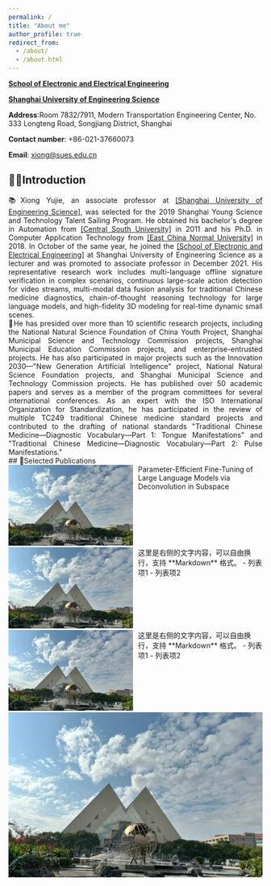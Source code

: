 ```yaml
---
permalink: /
title: "About me"
author_profile: true
redirect_from: 
  - /about/
  - /about.html
---
```


**[School of Electronic and Electrical Engineering](https://seee.sues.edu.cn/)**

**[Shanghai University of Engineering Science](https://www.sues.edu.cn/)**



**Address**:Room 7832/7911, Modern Transportation Engineering Center, No. 333 Longteng Road, Songjiang District, Shanghai

**Contact number**: +86-021-37660073

**Email**: xiong@sues.edu.cn

## 👨‍🎓Introduction

<div style="text-align: justify;">📚Xiong Yujie, an associate professor at <a href='https://www.sues.edu.cn/'>[Shanghai University of Engineering Science]</a>, was selected for the 2019 Shanghai Young Science and Technology Talent Sailing Program. He obtained his bachelor's degree in Automation from <a href='https://www.csu.edu.cn/'>[Central South University]</a> in 2011 and his Ph.D. in Computer Application Technology from <a href='https://www.ecnu.edu.cn/'>[East China Normal University]</a> in 2018. In October of the same year, he joined the <a href='https://seee.sues.edu.cn/'>[School of Electronic and Electrical Engineering]</a> at Shanghai University of Engineering Science as a lecturer and was promoted to associate professor in December 2021. His representative research work includes multi-language offline signature verification in complex scenarios, continuous large-scale action detection for video streams, multi-modal data fusion analysis for traditional Chinese medicine diagnostics, chain-of-thought reasoning technology for large language models, and high-fidelity 3D modeling for real-time dynamic small scenes. </div>

<div style="text-align: justify;">📖He has presided over more than 10 scientific research projects, including the National Natural Science Foundation of China Youth Project, Shanghai Municipal Science and Technology Commission projects, Shanghai Municipal Education Commission projects, and enterprise-entrusted projects. He has also participated in major projects such as the Innovation 2030—"New Generation Artificial Intelligence" project, National Natural Science Foundation projects, and Shanghai Municipal Science and Technology Commission projects. He has published over 50 academic papers and serves as a member of the program committees for several international conferences. As an expert with the ISO International Organization for Standardization, he has participated in the review of multiple TC249 traditional Chinese medicine standard projects and contributed to the drafting of national standards "Traditional Chinese Medicine—Diagnostic Vocabulary—Part 1: Tongue Manifestations" and "Traditional Chinese Medicine—Diagnostic Vocabulary—Part 2: Pulse Manifestations."</div>
## 📝Selected Publications

<div style="display: flex; gap: 10px;">
  <div style="flex: 1;">
    <img src='./images/sues.png'>
  </div>
  <div style="flex: 1;">
	Parameter-Efficient Fine-Tuning of Large Language Models via  Deconvolution in Subspace
  </div>
</div>

<div style="display: flex; gap: 10px;">
  <div style="flex: 1;">
    <img src='./images/sues.png'>
  </div>
  <div style="flex: 1;">
    这里是右侧的文字内容，可以自由换行，支持 **Markdown** 格式。
    - 列表项1
    - 列表项2
  </div>
</div>

<div style="display: flex; gap: 10px;">
  <div style="flex: 1;">
    <img src='./images/sues.png'>
  </div>
  <div style="flex: 1;">
    这里是右侧的文字内容，可以自由换行，支持 **Markdown** 格式。
    - 列表项1
    - 列表项2
  </div>
</div>

<img src='./images/sues.png'>

